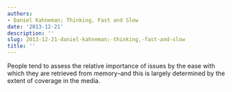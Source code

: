 ```yaml
---
authors:
- Daniel Kahneman; Thinking, Fast and Slow
date: '2013-12-21'
description: ''
slug: 2013-12-21-daniel-kahneman;-thinking,-fast-and-slow
title: ''
---
```

People tend to assess the relative importance of issues by the ease with which they are retrieved from memory–and this is largely determined by the extent of coverage in the media.



